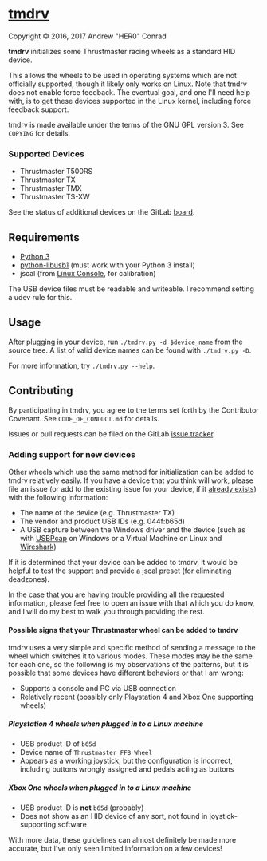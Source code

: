 # [tmdrv](https://gitlab.com/her0/tmdrv)

Copyright © 2016, 2017 Andrew "HER0" Conrad

**tmdrv** initializes some Thrustmaster racing wheels as a standard HID device.

This allows the wheels to be used in operating systems which are not officially
supported, though it likely only works on Linux. Note that tmdrv does not enable
force feedback. The eventual goal, and one I'll need help with, is to get these
devices supported in the Linux kernel, including force feedback support.

tmdrv is made available under the terms of the GNU GPL version 3. See `COPYING`
for details.

### Supported Devices

* Thrustmaster T500RS
* Thrustmaster TX
* Thrustmaster TMX
* Thrustmaster TS-XW

See the status of additional devices on the GitLab
[board](https://gitlab.com/her0/tmdrv/boards?=&label_name[]=new%20device).

## Requirements

* [Python 3](https://www.python.org)
* [python-libusb1](https://pypi.python.org/pypi/libusb1) (must work with your Python 3 install)
* jscal (from [Linux Console](https://sourceforge.net/projects/linuxconsole),
for calibration)


The USB device files must be readable and writeable. I recommend setting a udev
rule for this.

## Usage

After plugging in your device, run `./tmdrv.py -d $device_name` from the source
tree. A list of valid device names can be found with `./tmdrv.py -D`.

For more information, try `./tmdrv.py --help`.

## Contributing

By participating in tmdrv, you agree to the terms set forth by the
Contributor Covenant. See `CODE_OF_CONDUCT.md` for details.

Issues or pull requests can be filed on the GitLab
[issue tracker](https://gitlab.com/her0/tmdrv/issues).

### Adding support for new devices

Other wheels which use the same method for initialization can be added to tmdrv
relatively easily. If you have a device that you think will work, please file an
issue (or add to the existing issue for your device, if it
[already exists](https://gitlab.com/her0/tmdrv/issues?label_name%5B%5D=new+device)) with the
following information:

* The name of the device (e.g. Thrustmaster TX)
* The vendor and product USB IDs (e.g. 044f:b65d)
* A USB capture between the Windows driver and the device
(such as with [USBPcap](http://desowin.org/usbpcap) on Windows or a Virtual
Machine on Linux and [Wireshark](https://wiki.wireshark.org/CaptureSetup/USB))

If it is determined that your device can be added to tmdrv, it would be helpful
to test the support and provide a jscal preset (for eliminating deadzones).

In the case that you are having trouble providing all the requested information,
please feel free to open an issue with that which you do know, and I will do my
best to walk you through providing the rest.

#### Possible signs that your Thrustmaster wheel can be added to tmdrv

tmdrv uses a very simple and specific method of sending a message to the wheel
which switches it to various modes. These modes may be the same for each one,
so the following is my observations of the patterns, but it is possible that
some devices have different behaviors or that I am wrong:

* Supports a console and PC via USB connection
* Relatively recent (possibly only Playstation 4 and Xbox One supporting wheels)

##### Playstation 4 wheels when plugged in to a Linux machine

* USB product ID of `b65d`
* Device name of `Thrustmaster FFB Wheel`
* Appears as a working joystick, but the configuration is incorrect,
including buttons wrongly assigned and pedals acting as buttons

##### Xbox One wheels when plugged in to a Linux machine

* USB product ID is **not** `b65d` (probably)
* Does not show as an HID device of any sort, not found in
joystick-supporting software

With more data, these guidelines can almost definitely be made more accurate,
but I've only seen limited information on a few devices!

